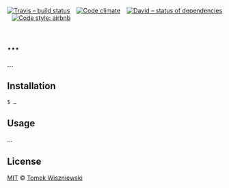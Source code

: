 [![Travis – build status](https://img.shields.io/travis/tomekwi/…/master.svg?style=flat-square)](https://travis-ci.org/tomekwi/…)
 
[![Code climate](https://img.shields.io/codeclimate/github/tomekwi/….svg?style=flat-square)](https://codeclimate.com/github/tomekwi/…)
 
[![David – status of dependencies](https://img.shields.io/david/tomekwi/….svg?style=flat-square)](https://david-dm.org/tomekwi/…)
 
[![Code style: airbnb](https://img.shields.io/badge/code%20style-airbnb-blue.svg?style=flat-square)](https://github.com/airbnb/javascript)




…
===

**…**




Installation
------------

```sh
$ …
```




Usage
-----

…



License
-------

[MIT][] © [Tomek Wiszniewski][]

[MIT]: ./License.md
[Tomek Wiszniewski]: https://github.com/tomekwi
